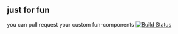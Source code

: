 ## just for fun


you can pull request your custom fun-components [![Build Status](https://travis-ci.org/apotox/funcomponents.svg?branch=master)](https://travis-ci.org/apotox/funcomponents)

